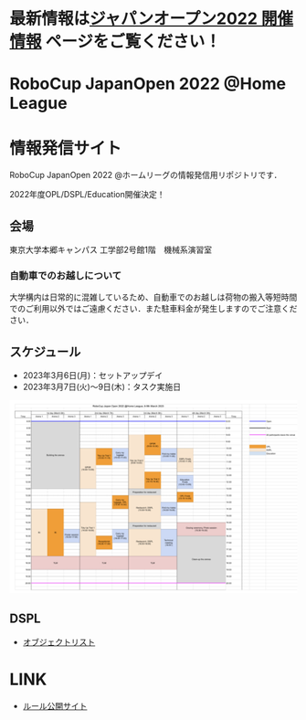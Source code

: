 <h1>最新情報は<a href="https://sites.google.com/site/robocuphomejapan/%E3%82%B8%E3%83%A3%E3%83%91%E3%83%B3%E3%82%AA%E3%83%BC%E3%83%97%E3%83%B32022%E9%96%8B%E5%82%AC%E6%83%85%E5%A0%B1">ジャパンオープン2022 開催情報</a> ページをご覧ください！</1>



# RoboCup JapanOpen 2022 @Home League

# 情報発信サイト

RoboCup JapanOpen 2022 @ホームリーグの情報発信用リポジトリです．

2022年度OPL/DSPL/Education開催決定！

## 会場
東京大学本郷キャンパス 工学部2号館1階　機械系演習室

### 自動車でのお越しについて
大学構内は日常的に混雑しているため、自動車でのお越しは荷物の搬入等短時間でのご利用以外ではご遠慮ください．また駐車料金が発生しますのでご注意ください．

## スケジュール
- 2023年3月6日(月)：セットアップデイ
- 2023年3月7日(火)～9日(木)：タスク実施日

<img src="img/timetable.png">


## DSPL
- [オブジェクトリスト](data/dspl_objects.pdf)


# LINK

- [ルール公開サイト](https://github.com/RoboCupAtHomeJP/Rule2022)
